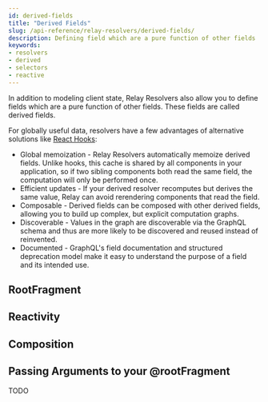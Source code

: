 ```yaml
---
id: derived-fields
title: "Derived Fields"
slug: /api-reference/relay-resolvers/derived-fields/
description: Defining field which are a pure function of other fields
keywords:
- resolvers
- derived
- selectors
- reactive
---
```


In addition to modeling client state, Relay Resolvers also allow you to define fields which are a pure function of other fields. These fields are called derived fields.

For globally useful data, resolvers have a few advantages of alternative solutions like [React Hooks](https://react.dev/learn/reusing-logic-with-custom-hooks):

* Global memoization - Relay Resolvers automatically memoize derived fields. Unlike hooks, this cache is shared by all components in your application, so if two sibling components both read the same field, the computation will only be performed once.
* Efficient updates - If your derived resolver recomputes but derives the same value, Relay can avoid rerendering components that read the field.
* Composable - Derived fields can be composed with other derived fields, allowing you to build up complex, but explicit computation graphs.
* Discoverable - Values in the graph are discoverable via the GraphQL schema and thus are more likely to be discovered and reused instead of reinvented.
* Documented - GraphQL's field documentation and structured deprecation model make it easy to understand the purpose of a field and its intended use.

## RootFragment

## Reactivity

## Composition

## Passing Arguments to your @rootFragment

TODO